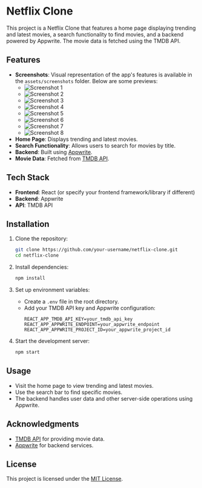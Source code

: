 # Netflix Clone

This project is a Netflix Clone that features a home page displaying trending and latest movies, a search functionality to find movies, and a backend powered by Appwrite. The movie data is fetched using the TMDB API.

## Features
- **Screenshots**: Visual representation of the app's features is available in the `assets/screenshots` folder. Below are some previews:
   - ![Screenshot 1](assets/screenshots/s1.jpg)
   - ![Screenshot 2](assets/screenshots/s2.jpg)
   - ![Screenshot 3](assets/screenshots/s3.jpg)
   - ![Screenshot 4](assets/screenshots/s4.jpg)
   - ![Screenshot 5](assets/screenshots/s5.jpg)
   - ![Screenshot 6](assets/screenshots/s6.jpg)
   - ![Screenshot 7](assets/screenshots/s7.jpg)
   - ![Screenshot 8](assets/screenshots/s8.jpg)
- **Home Page**: Displays trending and latest movies.
- **Search Functionality**: Allows users to search for movies by title.
- **Backend**: Built using [Appwrite](https://appwrite.io/).
- **Movie Data**: Fetched from [TMDB API](https://www.themoviedb.org/documentation/api).

## Tech Stack

- **Frontend**: React (or specify your frontend framework/library if different)
- **Backend**: Appwrite
- **API**: TMDB API

## Installation

1. Clone the repository:
   ```bash
   git clone https://github.com/your-username/netflix-clone.git
   cd netflix-clone
   ```

2. Install dependencies:
   ```bash
   npm install
   ```

3. Set up environment variables:
   - Create a `.env` file in the root directory.
   - Add your TMDB API key and Appwrite configuration:
     ```env
     REACT_APP_TMDB_API_KEY=your_tmdb_api_key
     REACT_APP_APPWRITE_ENDPOINT=your_appwrite_endpoint
     REACT_APP_APPWRITE_PROJECT_ID=your_appwrite_project_id
     ```

4. Start the development server:
   ```bash
   npm start
   ```

## Usage

- Visit the home page to view trending and latest movies.
- Use the search bar to find specific movies.
- The backend handles user data and other server-side operations using Appwrite.

## Acknowledgments

- [TMDB API](https://www.themoviedb.org/documentation/api) for providing movie data.
- [Appwrite](https://appwrite.io/) for backend services.

## License

This project is licensed under the [MIT License](LICENSE).